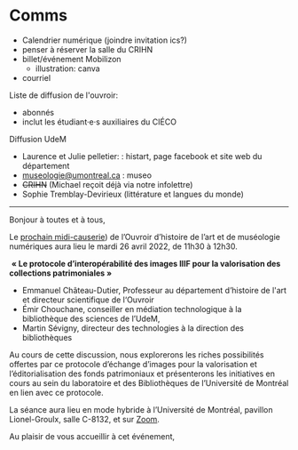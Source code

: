 # Comms

- Calendrier numérique  (joindre invitation ics?)
- penser à réserver la salle du CRIHN
- billet/événement Mobilizon
  - illustration: canva
- courriel 


Liste de diffusion de l'ouvroir:

- abonnés 
- inclut les étudiant·e·s auxiliaires du CIÉCO

Diffusion UdeM

- Laurence et Julie pelletier:  : histart, page facebook et site web du département
- museologie@umontreal.ca : museo
- ~~CRIHN~~ (Michael reçoit déjà via notre infolettre)
- Sophie Tremblay-Devirieux (littérature et langues du monde)





---





Bonjour à toutes et à tous,

Le [prochain midi-causerie]()) de l’Ouvroir d’histoire de l’art et de  muséologie numériques aura lieu le mardi 26 avril 2022, de 11h30 à  12h30.

​	**« Le protocole d’interopérabilité des images IIIF pour la valorisation des collections patrimoniales »**

- Emmanuel Château-Dutier, Professeur au  département d’histoire de l'art et directeur scientifique de l‘Ouvroir 
- Émir Chouchane, conseiller en médiation technologique à la  bibliothèque des sciences de l’UdeM, 
- Martin  Sévigny, directeur des technologies à la direction des bibliothèques

Au cours de cette discussion, nous explorerons les riches possibilités  offertes par ce protocole d’échange d’images pour la valorisation et  l’éditorialisation des fonds patrimoniaux et présenterons les  initiatives en cours au sein du laboratoire et des Bibliothèques de  l’Université de Montréal en lien avec ce protocole.

La séance aura lieu en mode hybride à l’Université de Montréal, pavillon Lionel-Groulx, salle C-8132, et sur [Zoom]().

Au plaisir de vous accueillir à cet événement,

